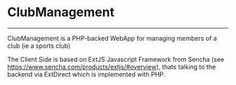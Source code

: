 <h1>ClubManagement</h1>
<hr>
ClubManagement is a PHP-backed WebApp for managing members of a club (ie a sports club)

The Client Side is based on ExtJS Javascript Framework from Sencha (see https://www.sencha.com/products/extjs/#overview), thats talking to the backend via ExtDirect which is implemented with PHP.